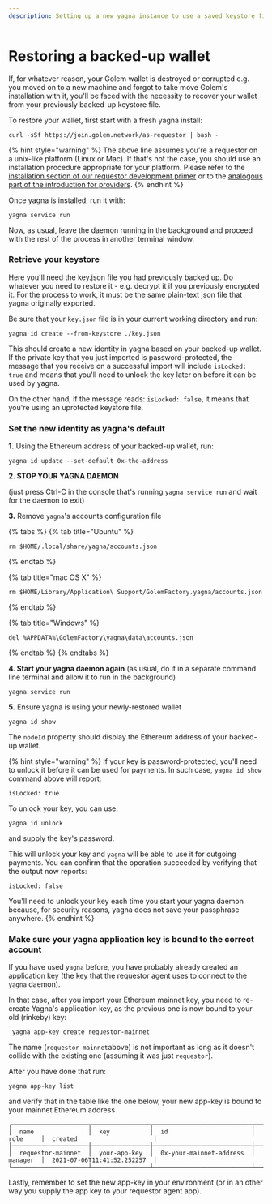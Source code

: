 ```yaml
---
description: Setting up a new yagna instance to use a saved keystore file.
---
```


# Restoring a backed-up wallet

If, for whatever reason, your Golem wallet is destroyed or corrupted e.g. you moved on to a new machine and forgot to take move Golem's installation with it, you'll be faced with the necessity to recover your wallet from your previously backed-up keystore file.

To restore your wallet, first start with a fresh yagna install:

```
curl -sSf https://join.golem.network/as-requestor | bash -
```

{% hint style="warning" %}
The above line assumes you're a requestor on a unix-like platform (Linux or Mac). If that's not the case, you should use an installation procedure appropriate for your platform. Please refer to the [installation section of our requestor development primer](../requestor-tutorials/flash-tutorial-of-requestor-development/#running-the-yagna-daemon) or to the [analogous part of the introduction for providers](../../provider-tutorials/provider-tutorial.md#installation).
{% endhint %}

Once yagna is installed, run it with:

```
yagna service run
```

Now, as usual, leave the daemon running in the background and proceed with the rest of the process in another terminal window.

### Retrieve your keystore

Here you'll need the key.json file you had previously backed up. Do whatever you need to restore it - e.g. decrypt it if you previously encrypted it. For the process to work, it must be the same plain-text json file that yagna originally exported.

Be sure that your `key.json` file is in your current working directory and run:

```
yagna id create --from-keystore ./key.json
```

This should create a new identity in yagna based on your backed-up wallet. If the private key that you just imported is password-protected, the message that you receive on a successful import will include `isLocked: true` and means that you'll need to unlock the key later on before it can be used by yagna.

On the other hand, if the message reads: `isLocked: false`, it means that you're using an uprotected keystore file.

### Set the new identity as yagna's default

**1.** Using the Ethereum address of your backed-up wallet, run:

```
yagna id update --set-default 0x-the-address
```

**2. STOP YOUR YAGNA DAEMON**

(just press Ctrl-C in the console that's running `yagna service run` and wait for the daemon to exit)

**3.** Remove `yagna`'s accounts configuration file

{% tabs %}
{% tab title="Ubuntu" %}
```
rm $HOME/.local/share/yagna/accounts.json
```
{% endtab %}

{% tab title="mac OS X" %}
```
rm $HOME/Library/Application\ Support/GolemFactory.yagna/accounts.json
```
{% endtab %}

{% tab title="Windows" %}
```
del %APPDATA%\GolemFactory\yagna\data\accounts.json
```
{% endtab %}
{% endtabs %}

**4. Start your yagna daemon again** (as usual, do it in a separate command line terminal and allow it to run in the background)

```
yagna service run
```

**5.** Ensure yagna is using your newly-restored wallet

```
yagna id show
```

The `nodeId` property should display the Ethereum address of your backed-up wallet.

{% hint style="warning" %}
If your key is password-protected, you'll need to unlock it before it can be used for payments. In such case, `yagna id show` command above will report:

`isLocked: true`

To unlock your key, you can use:

```
yagna id unlock
```

and supply the key's password.

This will unlock your key and `yagna` will be able to use it for outgoing payments. You can confirm that the operation succeeded by verifying that the output now reports:

`isLocked: false`

You'll need to unlock your key each time you start your yagna daemon because, for security reasons, yagna does not save your passphrase anywhere.
{% endhint %}

### Make sure your yagna application key is bound to the correct account

If you have used `yagna` before, you have probably already created an application key (the key that the requestor agent uses to connect to the `yagna` daemon).

In that case, after you import your Ethereum mainnet key, you need to re-create Yagna's application key, as the previous one is now bound to your old (rinkeby) key:

```
 yagna app-key create requestor-mainnet
```

The name (`requestor-mainnet`above) is not important as long as it doesn't collide with the existing one (assuming it was just `requestor`).

After you have done that run:

```
yagna app-key list
```

and verify that in the table like the one below, your new app-key is bound to your mainnet Ethereum address

```
┌─────────────────────┬────────────────┬───────────────────────────┬───────────┬──────────────────────────────┐
│  name               │  key           │  id                       │  role     │  created                     │
├─────────────────────┼────────────────┼───────────────────────────┼───────────┼──────────────────────────────┤
│  requestor-mainnet  │  your-app-key  │  0x-your-mainnet-address  │  manager  │  2021-07-06T11:41:52.252257  │
└─────────────────────┴────────────────┴───────────────────────────┴───────────┴──────────────────────────────┘
```

Lastly, remember to set the new app-key in your environment (or in an other way you supply the app key to your requestor agent app).
